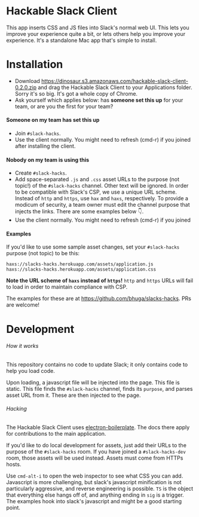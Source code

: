 Hackable Slack Client
===============================

This app inserts CSS and JS files into Slack's normal web UI. This lets you
improve your experience quite a bit, or lets others help you improve your
experience. It's a standalone Mac app that's simple to install.

Installation
============

 * Download <https://dinosaur.s3.amazonaws.com/hackable-slack-client-0.2.0.zip> and
drag the Hackable Slack Client to your Applications folder. Sorry it's so big.
It's got a whole copy of Chrome.
 * Ask yourself which applies below: has **someone set this up** for your team,
 or are you the first for your team?

#### Someone on my team has set this up

 * Join `#slack-hacks`.
 * Use the client normally. You might need to refresh (cmd-r) if you joined
 after installing the client.

#### Nobody on my team is using this

 * Create `#slack-hacks`.
 * Add space-separated `.js` and `.css` asset URLs to the purpose (not topic!) of the `#slack-hacks` channel. Other text will be ignored. In order to be compatible with Slack's CSP, we use a unique URL scheme. Instead of `http` and `https`, use `hax` and `haxs`, respectively. To provide a modicum of security, a team owner must edit the channel purpose that injects the links. There are some examples below :point_down:.
 * Use the client normally. You might need to refresh (cmd-r) if you joined

#### Examples

If you'd like to use some sample asset changes, set your `#slack-hacks` purpose
(not topic) to be this:

```
haxs://slacks-hacks.herokuapp.com/assets/application.js
haxs://slacks-hacks.herokuapp.com/assets/application.css
```

**Note the URL scheme of `haxs` instead of `https`!** `http`
and `https` URLs will fail to load in order to maintain compliance with CSP.

The examples for these are at <https://github.com/bhuga/slacks-hacks>. PRs are
welcome!

Development
============

###### How it works

This repository contains no code to update Slack; it only contains code to
help you load code.

Upon loading, a javascript file will be injected into the page. This file is
static. This file finds the `#slack-hacks` channel, finds its `purpose`, and
parses asset URL from it. These are then injected to the page.


###### Hacking

The Hackable Slack Client uses
[electron-boilerplate](https://github.com/szwacz/electron-boilerplate). The docs
there apply for contributions to the main application.

If you'd like to do local development for assets, just add their URLs to the
purpose of the `#slack-hacks` room. If you have joined a `#slack-hacks-dev`
room, those assets will be used instead. Assets must come from HTTPs hosts.

Use `cmd-alt-i` to open the web inspector to see what CSS you can add.
Javascript is more challenging, but slack's javascript minification is not
particularly aggressive, and reverse engineering is possible. `TS` is the
object that everything else hangs off of, and anything ending in `sig` is
a trigger. The examples hook into slack's javascript and might be a good
starting point.
